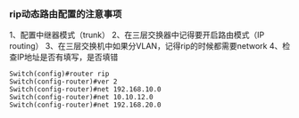 ### rip动态路由配置的注意事项
1、配置中继器模式（trunk）
2、在三层交换器中记得要开启路由模式（IP routing）
3、在三层交换机中如果分VLAN，记得rip的时候都需要network
4、检查IP地址是否有填写，是否填错
```
Switch(config)#router rip
Switch(config-router)#ver 2
Switch(config-router)#net 192.168.10.0
Switch(config-router)#net 10.10.12.0
Switch(config-router)#net 192.168.20.0
```